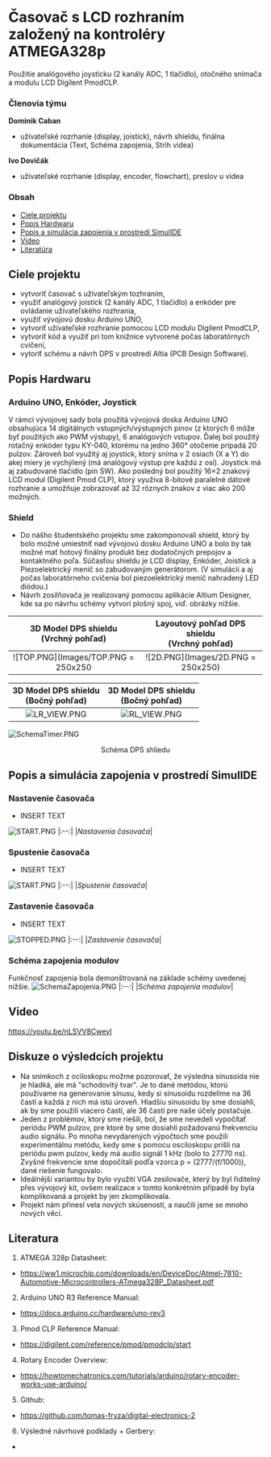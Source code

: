 
# Časovač s LCD rozhraním <br> založený na kontroléry ATMEGA328p 

Použitie analógového joysticku (2 kanály ADC, 1 tlačidlo), otočného snímača a modulu LCD Digilent PmodCLP.

### Členovia týmu

**Dominik Caban** <br>
- užívateľské rozrhanie (display, joistick), návrh shieldu, finálna dokumentácia (Text, Schéma zapojenia, Strih videa)

**Ivo Dovičák** <br>
- užívateľské rozrhanie (display, encoder, flowchart), preslov u videa 

### Obsah

* [Ciele projektu](#objectives)
* [Popis Hardwaru](#hardware)
* [Popis a simulácia zapojenia v prostredí SimulIDE](#modules)
* [Video](#video)
* [Literatúra](#references)

<a name="objectives"></a>

## Ciele projektu

- vytvoriť časovač s užívateľským tozhraním,
- využiť analógový joistick (2 kanály ADC, 1 tlačidlo) a enkóder pre ovládanie užívateľského rozhrania,
- využiť vývojovú dosku Arduino UNO,
- vytvoriť užívateľské rozhranie pomocou LCD modulu Digilent PmodCLP,
- vytvoriť kód a využiť pri tom knižnice vytvorené počas laboratórnych cvičení,
- vytoriť schému a návrh DPS v prostredí Altia (PCB Design Software).

<a name="hardware"></a>

## Popis Hardwaru
### Arduino UNO, Enkóder, Joystick 

V rámci vývojovej sady bola použitá vývojová doska Arduino UNO obsahujúca 14 digitálnych vstupných/výstupných pinov (z ktorých 6 môže byť použitých ako PWM výstupy), 6 analógových vstupov. Ďalej bol použitý rotačný enkóder typu KY-040, ktorému na jedno 360° otočenie pripadá 20 pulzov. Zároveň bol využitý aj joystick, ktorý sníma v 2 osiach (X a Y) do akej miery je vychýlený (má analógový výstup pre každú z osí). Joystick má aj zabudované tlačidlo (pin SW). Ako posledný bol použitý 16×2 znakový LCD modul (Digilent Pmod CLP), ktorý využíva 8-bitové paralelné dátové rozhranie a umožňuje zobrazovať až 32 rôznych znakov z viac ako 200 možných.

### Shield

- Do nášho študentského projektu sme zakomponovali shield, ktorý by bolo možné umiestniť nad vývojovú dosku Arduino UNO a bolo by tak možné mať hotový finálny produkt bez dodatočných prepojov a kontaktného poľa. Súčasťou shieldu je LCD display, Enkóder, Joistick a Piezoelektrický menič so zabudovaným generátorom. (V simulácii a aj počas laboratórneho cvičenia bol piezoelektrický menič nahradený LED diódou.) 
- Návrh zosilňovača je realizovaný pomocou aplikácie Altium Designer, kde sa po návrhu schémy vytvorí plošný spoj, viď. obrázky nižšie.


3D Model DPS shieldu <br> (Vrchný pohľad) |Layoutový pohľad DPS shieldu <br> (Vrchný pohľad)
:-------------------------:|:-------------------------:
![TOP.PNG](Images/TOP.PNG = 250x250|![2D.PNG](Images/2D.PNG = 250x250)

3D Model DPS shieldu  <br> (Bočný pohľad)|3D Model DPS shieldu <br> (Bočný pohľad)
:-------------------------:|:-------------------------:
![LR_VIEW.PNG](Images/LR_VIEW.PNG)|![RL_VIEW.PNG](Images/RL_VIEW.PNG)

![SchemaTimer.PNG](Images/SchemaTimer.PNG)
<fig caption> <p align="center"> Schéma DPS shliedu

<a name="modules"></a>

## Popis a simulácia zapojenia v prostredí SimulIDE

### Nastavenie časovača
-	INSERT TEXT

![START.PNG](Images/START.PNG)
|:--:| 
|*Nastavenia časovača*|

### Spustenie časovača
-	INSERT TEXT

![START.PNG](Images/STARTED.PNG)
|:--:| 
|*Spustenie časovača*|

### Zastavenie časovača
-	INSERT TEXT

![STOPPED.PNG](Images/STOPPED.PNG)
|:--:| 
|*Zastavenie časovača*|

### Schéma zapojenia modulov 

Funkčnosť zapojenia bola demonštrovaná na základe schémy uvedenej nižšie.
![SchemaZapojenia.PNG](Images/SchemaZapojenia.PNG)
|:--:| 
|*Schéma zapojenia modulov*|

## Video 
 
https://youtu.be/nLSVV8CweyI
<a name="references"></a>

## Diskuze o výsledcích projektu
- Na snímkoch z ociloskopu možme pozorovať, že výsledna sínusoida nie je hladká, ale má "schodovitý tvar". Je to dané metódou, ktorú používame na generovanie sínusu, kedy si sínusoidu rozdelíme na 36 častí a každá z nich má istú úroveň. Hladšiu sínusoidu by sme dosiahli, ak by sme použili viacero častí, ale 36 častí pre naše účely postačuje.
- Jeden z problémov, ktorý sme riešili, bol, že sme nevedeli vypočítať periódu PWM pulzov, pre ktoré by sme dosiahli požadovanú frekvenciu audio signálu. Po mnoha nevydarených výpočtoch sme použili experimentálnu metódu, kedy sme s pomocu osciloskopu prišli na periódu pwm pulzov, kedy má audio signál 1 kHz (bolo to 27770 ns).
 Zvyšné frekvencie sme dopočítali podľa vzorca p = (2777/(f/1000)), dané riešenie fungovalo.
- Ideálnější variantou by bylo využití VGA zesilovače, který by byl řiditelný přes vývojový kit, ovšem realizace v tomto konkrétním případě by byla komplikovaná a projekt by jen zkomplikovala.
- Projekt nám přinesl vela nových skúseností, a naučili jsme se mnoho nových věcí. 

## Literatura

1. ATMEGA 328p Datasheet: 
- https://ww1.microchip.com/downloads/en/DeviceDoc/Atmel-7810-Automotive-Microcontrollers-ATmega328P_Datasheet.pdf

2. Arduino UNO R3 Reference Manual: 
- https://docs.arduino.cc/hardware/uno-rev3

3. Pmod CLP Reference Manual: 
- https://digilent.com/reference/pmod/pmodclp/start

4. Rotary Encoder Overview: 
- https://howtomechatronics.com/tutorials/arduino/rotary-encoder-works-use-arduino/

5. Github:
- https://github.com/tomas-fryza/digital-electronics-2
 
6. Výsledné návrhové podklady + Gerbery:
- 

